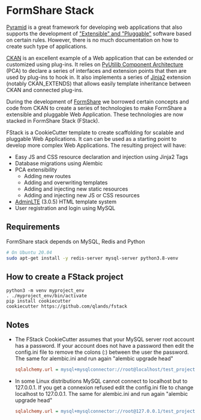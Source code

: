 # FormShare Stack
[Pyramid]( https://trypyramid.com/) is a great framework for developing web applications that also supports the development of ["Extensible" and "Pluggable"]( http://docs.pylonsproject.org/projects/pyramid/en/latest/narr/extending.html) software based on certain rules. However, there is no much documentation on how to create such type of applications.

[CKAN]( https://ckan.org/) is an excellent example of a Web application that can be extended or customized using plug-ins. It relies on [PyUtilib Component Architecture]( https://pypi.python.org/pypi/PyUtilib) (PCA) to declare a series of interfaces and extension points that then are used by plug-ins to hook in. It also implements a series of [Jinja2]( http://jinja.pocoo.org/) extension (notably CKAN_EXTENDS) that allows easily template inheritance between CKAN and connected plug-ins.

During the development of  [FormShare](https://github.com/qlands/FormShare)  we borrowed certain concepts and code from CKAN to create a series of technologies to make FormShare a extensible and pluggable Web Application. These technologies are now stacked in FormShare Stack (FStack).

FStack is a CookieCutter template to create scaffolding for scalable and pluggable Web Applications. It can can be used as a starting point to develop more complex Web Applications. The resulting project will have:

- Easy JS and CSS resource declaration and injection using Jinja2 Tags
- Database migrations using Alembic
- PCA extensibility
  - Adding new routes
   - Adding and overwriting templates
   - Adding and injecting new static resources
   - Adding and injecting new JS or CSS resources
 - [AdminLTE](https://adminlte.io) (3.0.5) HTML template system
 - User registration and login using MySQL

## Requirements

FormShare stack depends on MySQL, Redis and Python

```sh
# On Ubuntu 20.04
sudo apt-get install -y redis-server mysql-server python3.8-venv
```

## How to create a FStack project

```shell
python3 -m venv myproject_env
. ./myproject_env/bin/activate
pip install cookiecutter
cookiecutter https://github.com/qlands/fstack
```

## Notes

- The FStack CookieCutter assumes that your MySQL server root account has a password. If your account does not have a password then edit the config.ini file to remove the colons (:) between the user the password. The same for alembic.ini and run again "alembic upgrade head"

  ```ini
  sqlalchemy.url = mysql+mysqlconnector://root@localhost/test_project?charset=utf8&ssl_disabled=True
  ```

- In some Linux distributions MySQL cannot connect to localhost but to 127.0.0.1. If you get a connexion refused edit the config.ini file to change localhost to 127.0.0.1. The same for alembic.ini and run again "alembic upgrade head"

  ```ini
  sqlalchemy.url = mysql+mysqlconnector://root@127.0.0.1/test_project?charset=utf8&ssl_disabled=True
  ```

  
